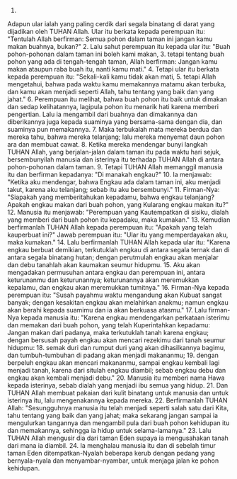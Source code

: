 1.
Adapun ular ialah yang paling cerdik dari segala binatang di darat yang dijadikan oleh TUHAN Allah. Ular itu berkata kepada perempuan itu: "Tentulah Allah berfirman: Semua pohon dalam taman ini jangan kamu makan buahnya, bukan?"
2.
Lalu sahut perempuan itu kepada ular itu: "Buah pohon-pohonan dalam taman ini boleh kami makan,
3.
tetapi tentang buah pohon yang ada di tengah-tengah taman, Allah berfirman: Jangan kamu makan ataupun raba buah itu, nanti kamu mati."
4.
Tetapi ular itu berkata kepada perempuan itu: "Sekali-kali kamu tidak akan mati,
5.
tetapi Allah mengetahui, bahwa pada waktu kamu memakannya matamu akan terbuka, dan kamu akan menjadi seperti Allah, tahu tentang yang baik dan yang jahat."
6.
Perempuan itu melihat, bahwa buah pohon itu baik untuk dimakan dan sedap kelihatannya, lagipula pohon itu menarik hati karena memberi pengertian. Lalu ia mengambil dari buahnya dan dimakannya dan diberikannya juga kepada suaminya yang bersama-sama dengan dia, dan suaminya pun memakannya.
7.
Maka terbukalah mata mereka berdua dan mereka tahu, bahwa mereka telanjang; lalu mereka menyemat daun pohon ara dan membuat cawat.
8.
Ketika mereka mendengar bunyi langkah TUHAN Allah, yang berjalan-jalan dalam taman itu pada waktu hari sejuk, bersembunyilah manusia dan isterinya itu terhadap TUHAN Allah di antara pohon-pohonan dalam taman.
9.
Tetapi TUHAN Allah memanggil manusia itu dan berfirman kepadanya: "Di manakah engkau?"
10.
Ia menjawab: "Ketika aku mendengar, bahwa Engkau ada dalam taman ini, aku menjadi takut, karena aku telanjang; sebab itu aku bersembunyi."
11.
Firman-Nya: "Siapakah yang memberitahukan kepadamu, bahwa engkau telanjang? Apakah engkau makan dari buah pohon, yang Kularang engkau makan itu?"
12.
Manusia itu menjawab: "Perempuan yang Kautempatkan di sisiku, dialah yang memberi dari buah pohon itu kepadaku, maka kumakan."
13.
Kemudian berfirmanlah TUHAN Allah kepada perempuan itu: "Apakah yang telah kauperbuat ini?" Jawab perempuan itu: "Ular itu yang memperdayakan aku, maka kumakan."
14.
Lalu berfirmanlah TUHAN Allah kepada ular itu: "Karena engkau berbuat demikian, terkutuklah engkau di antara segala ternak dan di antara segala binatang hutan; dengan perutmulah engkau akan menjalar dan debu tanahlah akan kaumakan seumur hidupmu.
15.
Aku akan mengadakan permusuhan antara engkau dan perempuan ini, antara keturunanmu dan keturunannya; keturunannya akan meremukkan kepalamu, dan engkau akan meremukkan tumitnya."
16.
Firman-Nya kepada perempuan itu: "Susah payahmu waktu mengandung akan Kubuat sangat banyak; dengan kesakitan engkau akan melahirkan anakmu; namun engkau akan berahi kepada suamimu dan ia akan berkuasa atasmu."
17.
Lalu firman-Nya kepada manusia itu: "Karena engkau mendengarkan perkataan isterimu dan memakan dari buah pohon, yang telah Kuperintahkan kepadamu: Jangan makan dari padanya, maka terkutuklah tanah karena engkau; dengan bersusah payah engkau akan mencari rezekimu dari tanah seumur hidupmu:
18.
semak duri dan rumput duri yang akan dihasilkannya bagimu, dan tumbuh-tumbuhan di padang akan menjadi makananmu;
19.
dengan berpeluh engkau akan mencari makananmu, sampai engkau kembali lagi menjadi tanah, karena dari situlah engkau diambil; sebab engkau debu dan engkau akan kembali menjadi debu."
20.
Manusia itu memberi nama Hawa kepada isterinya, sebab dialah yang menjadi ibu semua yang hidup.
21.
Dan TUHAN Allah membuat pakaian dari kulit binatang untuk manusia dan untuk isterinya itu, lalu mengenakannya kepada mereka.
22.
Berfirmanlah TUHAN Allah: "Sesungguhnya manusia itu telah menjadi seperti salah satu dari Kita, tahu tentang yang baik dan yang jahat; maka sekarang jangan sampai ia mengulurkan tangannya dan mengambil pula dari buah pohon kehidupan itu dan memakannya, sehingga ia hidup untuk selama-lamanya."
23.
Lalu TUHAN Allah mengusir dia dari taman Eden supaya ia mengusahakan tanah dari mana ia diambil.
24.
Ia menghalau manusia itu dan di sebelah timur taman Eden ditempatkan-Nyalah beberapa kerub dengan pedang yang bernyala-nyala dan menyambar-nyambar, untuk menjaga jalan ke pohon kehidupan.